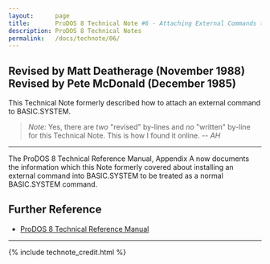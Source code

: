 ```yaml
---
layout:      page
title:       ProDOS 8 Technical Note #6 - Attaching External Commands to BASIC.SYSTEM
description: ProDOS 8 Technical Notes
permalink:   /docs/technote/06/
---
```




<h2>Revised by Matt Deatherage (November 1988)
<br>Revised by Pete McDonald (December 1985)</h2>

<p>This Technical Note formerly described how to attach an external command to 
BASIC.SYSTEM.</p>

<blockquote><em>Note:</em> Yes, there are <em>two</em> "revised" by-lines and 
<em>no</em> "written" by-line for this Technical Note.  This is how I found it 
online.  <em>-- AH</em></blockquote>

<hr>

<p>The ProDOS 8 Technical Reference Manual, Appendix A now documents the 
information which this Note formerly covered about installing an external 
command into BASIC.SYSTEM to be treated as a normal BASIC.SYSTEM command.</p>


<h2>Further Reference</h2>

<ul>
<li><a href="/docs/techref/">ProDOS 8 Technical Reference Manual</a></li>
</ul>

<hr>



{% include technote_credit.html %}
